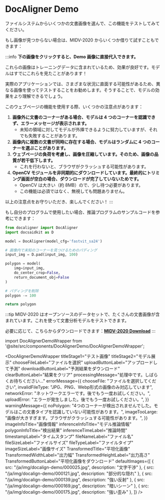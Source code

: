 # DocAligner Demo

ファイルシステムからいくつかの文書画像を選んで、この機能をテストしてみてください。

もし画像が見つからない場合は、MIDV-2020 からいくつか借りて試すこともできます：

:::info
**下の画像をクリックすると、Demo 画像に直接代入できます。**

これらの画像はトレーニングデータに含まれているため、効果が良好です。モデルはすでにこれらを見たことがあります！

実際のアプリケーションでは、さまざまな状況に直面する可能性があるため、異なる画像を使ってテストすることをお勧めします。そうすることで、モデルの効果をより理解できるでしょう。

このウェブページの機能を使用する際、いくつかの注意点があります：

1. **画像外に文書のコーナーがある場合、モデルは 4 つのコーナーを認識できず、エラーメッセージが表示されます。**
   - 未知の領域に対してモデルが外挿できるように努力していますが、それでも失敗することがあります。
2. **画像内に複数の文書が同時に存在する場合、モデルはランダムに 4 つのコーナーを選ぶことがあります。**
3. **ウェブページの負荷を考慮し、画像を圧縮しています。そのため、画像の品質が若干低下します。**
   - これを行わないと、ブラウザがクラッシュする可能性があります。
4. **OpenCV モジュールを非同期的にダウンロードしています。最終的にトリミング画面が空白の場合、ダウンロードが完了していないためです。**
   - OpenCV は大きい（約 8MB）ので、少し待つ必要があります。
   - この機能は必須ではなく、無視しても問題ありません。

以上の注意点をお守りいただき、楽しんでください！
:::

もし自分のプログラムで使用したい場合、推論プログラムのサンプルコードを参考にできます：

```python title='python demo code'
from docaligner import DocAligner
import docsaidkit as D

model = DocAligner(model_cfg='fastvit_sa24')

# 画像内で未知のコーナーを見つけるためのパディング
input_img = D.pad(input_img, 100)

polygon = model(
    img=input_img,
    do_center_crop=False,
    return_document_obj=False
)

# パディングを削除
polygon -= 100

return polygon
```

:::tip
MIDV-2020 はオープンソースのデータセットで、たくさんの文書画像が含まれています。これを使って文書分析モデルをテストできます。

必要に応じて、こちらからダウンロードできます：[**MIDV-2020 Download**](http://l3i-share.univ-lr.fr/MIDV2020/midv2020.html)
:::

import DocAlignerDemoWrapper from '@site/src/components/DocAlignerDemo/DocAlignerDemoWrapper';

<DocAlignerDemoWrapper
titleStage1="テスト画像"
titleStage2="モデル展示"
chooseFileLabel="ファイルを選択"
uploadButtonLabel="アップロードして予測"
downloadButtonLabel="予測結果をダウンロード"
clearButtonLabel="結果をクリア"
processingMessage="処理中です。しばらくお待ちください..."
errorMessage={{
    chooseFile: "ファイルを選択してください",
    invalidFileType: "JPG、PNG、Webp形式の画像のみ対応しています",
    networkError: "ネットワークエラーです。後でもう一度お試しください。",
    uploadError: "エラーが発生しました。後でもう一度お試しください。",
  }}
warningMessage={{
    noPolygon:
      "4つのコーナーが検出されませんでした。モデルはこの文書タイプを認識していない可能性があります。",
    imageTooLarge:
      "画像が大きすぎます。ブラウザがクラッシュする可能性があります。",
  }}
imageInfoTitle="画像情報"
inferenceInfoTitle="モデル推論情報"
polygonInfoTitle="検出結果"
inferenceTimeLabel="推論時間"
timestampLabel="タイムスタンプ"
fileNameLabel="ファイル名"
fileSizeLabel="ファイルサイズ"
fileTypeLabel="ファイルタイプ"
imageSizeLabel="画像サイズ"
TransformedTitle="平坦化画像"
TransformedWidthLabel="出力幅"
TransformedHeightLabel="出力高さ"
TransformedButtonLabel="平坦化画像をダウンロード"
defaultImages={[
{ src: "/ja/img/docalign-demo/000025.jpg", description: "文字干渉" },
{ src: "/ja/img/docalign-demo/000121.jpg", description: "部分的な隠れ" },
{ src: "/ja/img/docalign-demo/000139.jpg", description: "強い反射" },
{ src: "/ja/img/docalign-demo/000169.jpg", description: "暗いシーン" },
{ src: "/ja/img/docalign-demo/000175.jpg", description: "強い歪み" },
]}
/>
